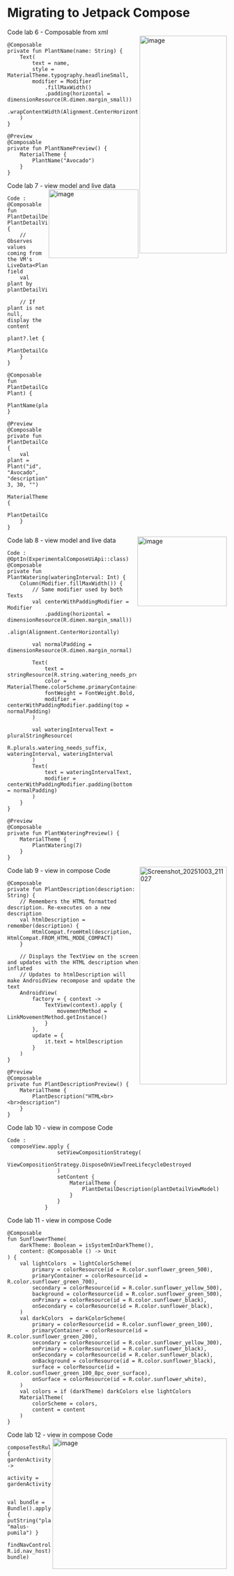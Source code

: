 # Migrating to Jetpack Compose

Code lab 6 - Composable from xml
<br/>
<img align="right" width="200" height="500" alt="image" src="https://github.com/user-attachments/assets/25d3770f-206b-454a-b1c3-6870ce048713" />
```
@Composable
private fun PlantName(name: String) {
    Text(
        text = name,
        style = MaterialTheme.typography.headlineSmall,
        modifier = Modifier
            .fillMaxWidth()
            .padding(horizontal = dimensionResource(R.dimen.margin_small))
            .wrapContentWidth(Alignment.CenterHorizontally),
    )
}

@Preview
@Composable
private fun PlantNamePreview() {
    MaterialTheme {
        PlantName("Avocado")
    }
}
```
Code lab 7 - view model and live data
<img align="right" width="206" height="158" alt="image" src="https://github.com/user-attachments/assets/1ec910ea-cf25-40c9-ae2c-f4ea5821a0ce" />

```
Code :
@Composable
fun PlantDetailDescription(plantDetailViewModel: PlantDetailViewModel) {
    // Observes values coming from the VM's LiveData<Plant> field
    val plant by plantDetailViewModel.plant.observeAsState()

    // If plant is not null, display the content
    plant?.let {
        PlantDetailContent(it)
    }
}

@Composable
fun PlantDetailContent(plant: Plant) {
    PlantName(plant.name)
}

@Preview
@Composable
private fun PlantDetailContentPreview() {
    val plant = Plant("id", "Avocado", "description", 3, 30, "")
    MaterialTheme {
        PlantDetailContent(plant)
    }
}
```
Code lab 8 - view model and live data
<img align="right" width="205" height="160" alt="image" src="https://github.com/user-attachments/assets/090b9001-efa9-45ab-b80e-685dde527938" />
```
Code : @OptIn(ExperimentalComposeUiApi::class)
@Composable
private fun PlantWatering(wateringInterval: Int) {
    Column(Modifier.fillMaxWidth()) {
        // Same modifier used by both Texts
        val centerWithPaddingModifier = Modifier
            .padding(horizontal = dimensionResource(R.dimen.margin_small))
            .align(Alignment.CenterHorizontally)

        val normalPadding = dimensionResource(R.dimen.margin_normal)

        Text(
            text = stringResource(R.string.watering_needs_prefix),
            color = MaterialTheme.colorScheme.primaryContainer,
            fontWeight = FontWeight.Bold,
            modifier = centerWithPaddingModifier.padding(top = normalPadding)
        )

        val wateringIntervalText = pluralStringResource(
            R.plurals.watering_needs_suffix, wateringInterval, wateringInterval
        )
        Text(
            text = wateringIntervalText,
            modifier = centerWithPaddingModifier.padding(bottom = normalPadding)
        )
    }
}

@Preview
@Composable
private fun PlantWateringPreview() {
    MaterialTheme {
        PlantWatering(7)
    }
}
```
Code lab 9 - view in compose Code
<img align="right" width="200" height="500" alt="Screenshot_20251003_211027" src="https://github.com/user-attachments/assets/a6adf0f8-dd46-4e5b-8ef1-addd6d9a0122" />

```
@Composable
private fun PlantDescription(description: String) {
    // Remembers the HTML formatted description. Re-executes on a new description
    val htmlDescription = remember(description) {
        HtmlCompat.fromHtml(description, HtmlCompat.FROM_HTML_MODE_COMPACT)
    }

    // Displays the TextView on the screen and updates with the HTML description when inflated
    // Updates to htmlDescription will make AndroidView recompose and update the text
    AndroidView(
        factory = { context ->
            TextView(context).apply {
                movementMethod = LinkMovementMethod.getInstance()
            }
        },
        update = {
            it.text = htmlDescription
        }
    )
}

@Preview
@Composable
private fun PlantDescriptionPreview() {
    MaterialTheme {
        PlantDescription("HTML<br><br>description")
    }
}
```
Code lab 10 - view in compose Code
```
Code : 
 composeView.apply {
                setViewCompositionStrategy(
                    ViewCompositionStrategy.DisposeOnViewTreeLifecycleDestroyed
                )
                setContent {
                    MaterialTheme {
                        PlantDetailDescription(plantDetailViewModel)
                    }
                }
            }
```
Code lab 11 - view in compose Code

```
@Composable
fun SunflowerTheme(
    darkTheme: Boolean = isSystemInDarkTheme(),
    content: @Composable () -> Unit
) {
    val lightColors  = lightColorScheme(
        primary = colorResource(id = R.color.sunflower_green_500),
        primaryContainer = colorResource(id = R.color.sunflower_green_700),
        secondary = colorResource(id = R.color.sunflower_yellow_500),
        background = colorResource(id = R.color.sunflower_green_500),
        onPrimary = colorResource(id = R.color.sunflower_black),
        onSecondary = colorResource(id = R.color.sunflower_black),
    )
    val darkColors  = darkColorScheme(
        primary = colorResource(id = R.color.sunflower_green_100),
        primaryContainer = colorResource(id = R.color.sunflower_green_200),
        secondary = colorResource(id = R.color.sunflower_yellow_300),
        onPrimary = colorResource(id = R.color.sunflower_black),
        onSecondary = colorResource(id = R.color.sunflower_black),
        onBackground = colorResource(id = R.color.sunflower_black),
        surface = colorResource(id = R.color.sunflower_green_100_8pc_over_surface),
        onSurface = colorResource(id = R.color.sunflower_white),
    )
    val colors = if (darkTheme) darkColors else lightColors
    MaterialTheme(
        colorScheme = colors,
        content = content
    )
}
```
Code lab 12 - view in compose Code
<img align="right" width="400" height="300" alt="image" src="https://github.com/user-attachments/assets/2b21e8b4-304b-4953-a045-1f8b21b4cda7" />
```
composeTestRule.activityRule.scenario.onActivity { gardenActivity ->
            activity = gardenActivity

            val bundle = Bundle().apply { putString("plantId", "malus-pumila") }
            findNavController(activity, R.id.nav_host).navigate(R.id.plant_detail_fragment, bundle)
```
